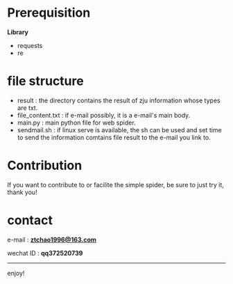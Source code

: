 # Prerequisition

**Library**

- requests
- re

# file structure

- result : the directory contains the result of zju information whose types are txt.
- file_content.txt : if e-mail possibly, it is a e-mail's main body.
- main.py : main python file for web spider.
- sendmail.sh : if linux serve is available, the sh can be used and set time to send the information comtains file result to the e-mail you link to.

# Contribution

If you want to contribute to or facilite the simple spider, be sure to just try it, thank you!

# contact

e-mail : **ztchao1996@163.com**

wechat ID : **qq372520739**

--------

enjoy!
